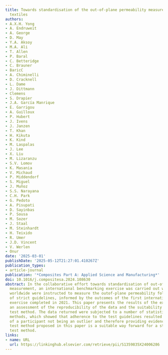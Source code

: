 ```yaml
---
title: Towards standardisation of the out-of-plane permeability measurement for reinforcement
  textiles
authors:
- A.X.H. Yong
- A. Endruweit
- A. George
- D. May
- Y.A. Aksoy
- M.A. Ali
- T. Allen
- P. Baral
- C. Betteridge
- C. Brauner
- BaricC
- A. Chiminelli
- D. Cracknell
- L. Dame
- J. Dittmann
- Clemens
- S. Drapier
- J.A. García Manrique
- E. Garrigou
- A. Guilloux
- P. Hubert
- J. Ivens
- J. Janzen
- T. Khan
- H. Kikuta
- K. Kind
- M. Laspalas
- J. Lee
- X. Liu
- M. Lizaranzu
- S.V. Lomov
- K. Masania
- V. Michaud
- P. Middendorf
- S. Miguel
- J. Muñoz
- S.S. Narayana
- C.H. Park
- G. Pedoto
- A. Pisupati
- D. Sayinbas
- P. Sousa
- M. Sozer
- J. Staal
- M. Steinhardt
- H. Teixido
- R. Umer
- J.D. Vincent
- V. Werlen
- Onur
date: '2025-03-01'
publishDate: '2025-05-12T21:27:01.410267Z'
publication_types:
- article-journal
publication: '*Composites Part A: Applied Science and Manufacturing*'
doi: 10.1016/j.compositesa.2024.108630
abstract: In the collaborative effort towards standardisation of out-of-plane permeability
  measurement, an international benchmarking exercise was carried out whereby 19 participants
  worldwide were instructed to measure the outof-plane permeability following a number
  of strict guidelines, informed by the outcomes of the first international benchmarking
  exercise completed in 2021. This paper presents the results of the exercise and
  an assessment of the reproducibility of the data and the suitability of the proposed
  test method. The data returned were subjected to a number of statistical analysis
  methods, which showed that adherence to the test guidelines resulted in a high likelihood
  of a participant not being an outlier and therefore providing evidence that the
  test method proposed in this paper is a suitable way forward for a standardised
  test method.
links:
- name: URL
  url: https://linkinghub.elsevier.com/retrieve/pii/S1359835X24006286
---
```

